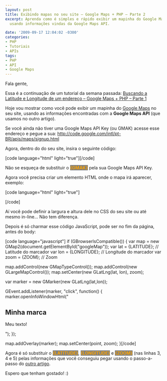 ```yaml
---
layout: post
title: Exibindo mapas no seu site – Google Maps + PHP – Parte 2
excerpt: Aprenda como é simples e rápido exibir um mapinha do Google Maps no seu site
  usando informações vindas da Google Maps API.

date: '2009-09-17 12:04:02 -0300'
categories:
- PHP
- Tutoriais
- APIs
tags:
- PHP
- API
- Google Maps
---
```

<p>Fala gente,</p>
<p>Essa é a continuação de um tutorial da semana passada: <a href="/buscando-a-latitude-e-longitude-de-um-endereco-google-maps-php-parte-1" target="_blank">Buscando a Latitude e Longitude de um endereço – Google Maps + PHP – Parte 1</a></p>
<p>Hoje vou mostrar como você pode exibir um mapinha do <a href="http://maps.google.com/" target="_blank">Google Maps</a> no seu site, usando as informações encontradas com a <strong>Google Maps API</strong> (que usamos no outro artigo).</p>
<p>Se você ainda não tiver uma Google Maps API Key (ou GMAK) acesse esse endereço e pegue a sua: <a href="http://code.google.com/intl/pt-BR/apis/maps/signup.html" target="_blank">http://code.google.com/intl/pt-BR/apis/maps/signup.html</a></p>
<p>Agora, dentro do <strong><head></strong> do seu site, insira o seguinte código:</p>

[code language="html" light="true"]<script src="http://maps.google.com/maps?file=api&v=2&key={GMAK}" type="text/javascript"></script>[/code]

<p>Não se esqueça de substituir o <strong style="background: gray; color: orange">{GMAK}</strong> pela sua Google Maps API Key.</p>
<p>Agora você precisa criar um elemento HTML onde o mapa irá aparecer, exemplo:</p>

[code language="html" light="true"]<div id="googleMap"></div>[/code]

<p>Aí você pode definir a largura e altura dele no CSS do seu site ou até mesmo in-line... Não tem diferença.</p>
<p>Depois é só charmar esse código JavaScript, pode ser no fim da página, antes do body:</p>

[code language="javascript"]	if (GBrowserIsCompatible()) {
		var map = new GMap2(document.getElementById("googleMap"));
		var lat = {LATITUDE}; // Latitude do marcador
		var lon = {LONGITUDE}; // Longitude do marcador
		var zoom = {ZOOM}; // Zoom</p>
<p>		map.addControl(new GMapTypeControl());
		map.addControl(new GLargeMapControl());
		map.setCenter(new GLatLng(lat, lon), zoom);</p>
<p>		var marker = new GMarker(new GLatLng(lat,lon));</p>
<p>		GEvent.addListener(marker, "click", function() {
			marker.openInfoWindowHtml("<h2>Minha marca</h2><p>Meu texto!</p>");
		});</p>
<p>		map.addOverlay(marker);
		map.setCenter(point, zoom);
	}[/code]

<p>Agora é só substituir o <strong style="background: gray; color: orange">{LATITUDE}</strong>, <strong style="background: gray; color: orange">{LONGITUDE}</strong> e <strong style="background: gray; color: orange">{ZOOM}</strong> (nas linhas 3, 4 e 5) pelas informações que você conseguiu pegar usando o passo-a-passo do <a href="/buscando-a-latitude-e-longitude-de-um-endereco-google-maps-php-parte-1" target="_blank">outro artigo</a>.</p>
<p>Espero que tenham gostado! :)</p>
